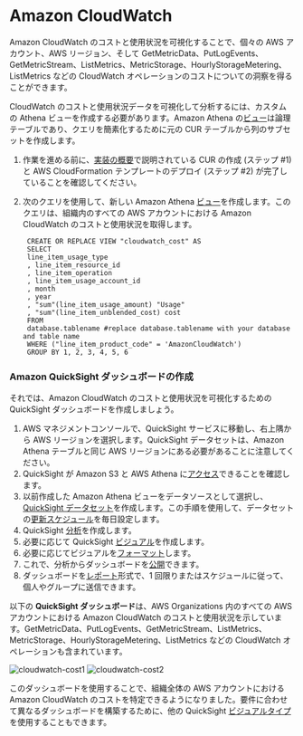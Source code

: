 # Amazon CloudWatch

Amazon CloudWatch のコストと使用状況を可視化することで、個々の AWS アカウント、AWS リージョン、そして GetMetricData、PutLogEvents、GetMetricStream、ListMetrics、MetricStorage、HourlyStorageMetering、ListMetrics などの CloudWatch オペレーションのコストについての洞察を得ることができます。

CloudWatch のコストと使用状況データを可視化して分析するには、カスタムの Athena ビューを作成する必要があります。Amazon Athena の[ビュー][view]は論理テーブルであり、クエリを簡素化するために元の CUR テーブルから列のサブセットを作成します。

1. 作業を進める前に、[実装の概要][cid-implement]で説明されている CUR の作成 (ステップ #1) と AWS CloudFormation テンプレートのデプロイ (ステップ #2) が完了していることを確認してください。

2. 次のクエリを使用して、新しい Amazon Athena [ビュー][view]を作成します。このクエリは、組織内のすべての AWS アカウントにおける Amazon CloudWatch のコストと使用状況を取得します。

        CREATE OR REPLACE VIEW "cloudwatch_cost" AS 
        SELECT
        line_item_usage_type
        , line_item_resource_id
        , line_item_operation
        , line_item_usage_account_id
        , month
        , year
        , "sum"(line_item_usage_amount) "Usage"
        , "sum"(line_item_unblended_cost) cost
        FROM
        database.tablename #replace database.tablename with your database and table name
        WHERE ("line_item_product_code" = 'AmazonCloudWatch')
        GROUP BY 1, 2, 3, 4, 5, 6



### Amazon QuickSight ダッシュボードの作成

それでは、Amazon CloudWatch のコストと使用状況を可視化するための QuickSight ダッシュボードを作成しましょう。

1. AWS マネジメントコンソールで、QuickSight サービスに移動し、右上隅から AWS リージョンを選択します。QuickSight データセットは、Amazon Athena テーブルと同じ AWS リージョンにある必要があることに注意してください。
2. QuickSight が Amazon S3 と AWS Athena に[アクセス][access]できることを確認します。
3. 以前作成した Amazon Athena ビューをデータソースとして選択し、[QuickSight データセット][create-dataset]を作成します。この手順を使用して、データセットの[更新スケジュール][schedule-refresh]を毎日設定します。
4. QuickSight [分析][analysis]を作成します。
5. 必要に応じて QuickSight [ビジュアル][visuals]を作成します。
6. 必要に応じてビジュアルを[フォーマット][format]します。
7. これで、分析からダッシュボードを[公開][publish]できます。
8. ダッシュボードを[レポート][report]形式で、1 回限りまたはスケジュールに従って、個人やグループに送信できます。

以下の **QuickSight ダッシュボード**は、AWS Organizations 内のすべての AWS アカウントにおける Amazon CloudWatch のコストと使用状況を示しています。GetMetricData、PutLogEvents、GetMetricStream、ListMetrics、MetricStorage、HourlyStorageMetering、ListMetrics などの CloudWatch オペレーションも含まれています。

![cloudwatch-cost1](../../../images/cloudwatch-cost-1.PNG)
![cloudwatch-cost2](../../../images/cloudwatch-cost-2.PNG)

このダッシュボードを使用することで、組織全体の AWS アカウントにおける Amazon CloudWatch のコストを特定できるようになりました。要件に合わせて異なるダッシュボードを構築するために、他の QuickSight [ビジュアルタイプ][types]を使用することもできます。

[view]: https://athena-in-action.workshop.aws/30-basics/303-create-view.html
[access]: https://docs.aws.amazon.com/ja_jp/quicksight/latest/user/accessing-data-sources.html
[create-dataset]: https://docs.aws.amazon.com/ja_jp/quicksight/latest/user/create-a-data-set-athena.html
[schedule-refresh]: https://docs.aws.amazon.com/ja_jp/quicksight/latest/user/refreshing-imported-data.html
[analysis]: https://docs.aws.amazon.com/ja_jp/quicksight/latest/user/creating-an-analysis.html
[visuals]: https://docs.aws.amazon.com/ja_jp/quicksight/latest/user/creating-a-visual.html
[format]: https://docs.aws.amazon.com/ja_jp/quicksight/latest/user/formatting-a-visual.html
[publish]: https://docs.aws.amazon.com/ja_jp/quicksight/latest/user/creating-a-dashboard.html
[report]: https://docs.aws.amazon.com/ja_jp/quicksight/latest/user/sending-reports.html
[types]: https://docs.aws.amazon.com/ja_jp/quicksight/latest/user/working-with-visual-types.html
[cid-implement]: ../../../guides/cost/cost-visualization/cost.md#implementation
